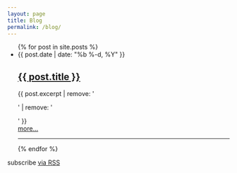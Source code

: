```yaml
---
layout: page
title: Blog
permalink: /blog/
---
```


<ul class="post-list">
  {% for post in site.posts %}
    <li>{{ post.date | date: "%b %-d, %Y" }}
      <h2>
        <a href="{{ post.url | prepend: site.baseurl }}" class="text-center">{{ post.title }}</a>
      </h2>
      {{ post.excerpt | remove: '<p>' | remove: '</p>' }}
    </li>
    <a href="{{ post.url | prepend: site.baseurl }}">more...</a>
    <hr/>
  {% endfor %}
</ul>

<p class="rss-subscribe">subscribe <a href="{{ "/feed.xml" | prepend: site.baseurl }}">via RSS</a></p>

